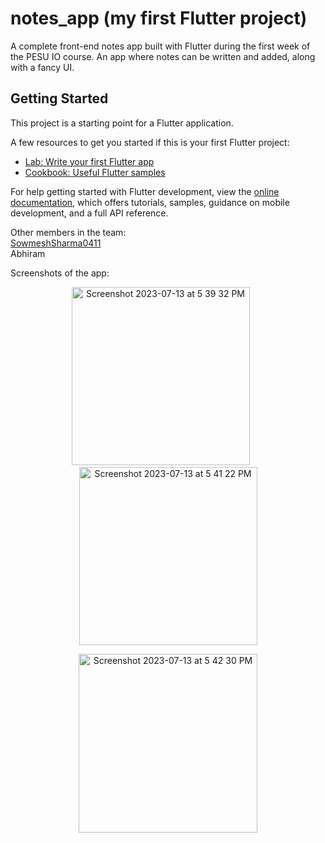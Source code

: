 # notes_app (my first Flutter project)

A complete front-end notes app built with Flutter during the first week of the PESU IO course.
An app where notes can be written and added, along with a fancy UI.

## Getting Started

This project is a starting point for a Flutter application.

A few resources to get you started if this is your first Flutter project:

- [Lab: Write your first Flutter app](https://docs.flutter.dev/get-started/codelab)
- [Cookbook: Useful Flutter samples](https://docs.flutter.dev/cookbook)

For help getting started with Flutter development, view the
[online documentation](https://docs.flutter.dev/), which offers tutorials,
samples, guidance on mobile development, and a full API reference.

Other members in the team:<br>
[SowmeshSharma0411](https://github.com/SowmeshSharma0411)<br>
Abhiram

Screenshots of the app:<br>
<div align="center">
  <img width="285" alt="Screenshot 2023-07-13 at 5 39 32 PM" src="https://github.com/ShubhKanodia/NotesApp/assets/110471762/0ea9712f-d4fb-4331-8e9a-8576266f2e4d">
  <img width="20">
  <img width="285" alt="Screenshot 2023-07-13 at 5 41 22 PM" src="https://github.com/ShubhKanodia/NotesApp/assets/110471762/4bd0997b-c2d8-44f0-8aa3-beb3895f300d">
</div>
<p align="center"><img width="286" alt="Screenshot 2023-07-13 at 5 42 30 PM" src="https://github.com/ShubhKanodia/NotesApp/assets/110471762/44876f79-077a-49dd-b549-1e1a063d3de3"></p>

